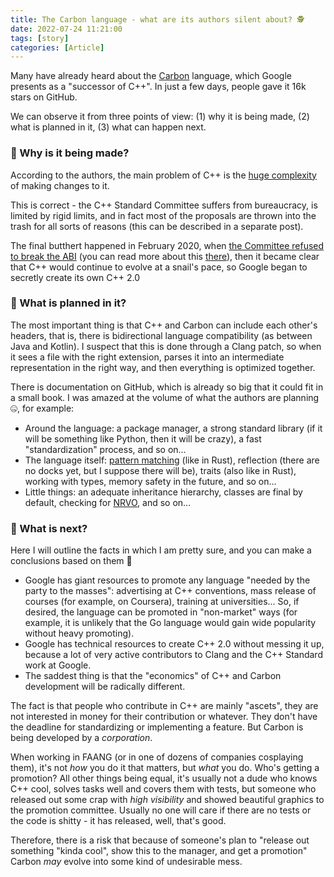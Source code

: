 ```yaml
---
title: The Carbon language - what are its authors silent about? 🕵️
date: 2022-07-24 11:21:00
tags: [story]
categories: [Article]
---
```


Many have already heard about the [Carbon](https://github.com/carbon-language/carbon-lang) language,
which Google presents as a "successor of C++". In just a few days, people gave it 16k stars on GitHub.

We can observe it from three points of view: (1) why it is being made, (2) what is planned in it, (3) what can happen next.

### 🤔 Why is it being made?
According to the authors, the main problem of C++ is the
[huge complexity](https://github.com/carbon-language/carbon-lang/blob/trunk/docs/project/difficulties_improving_cpp.md) of making changes to it.

This is correct - the C++ Standard Committee suffers from bureaucracy, is limited by rigid limits,
and in fact most of the proposals are thrown into the trash for all sorts of reasons (this can be described in a separate post).

The final butthert happened in February 2020, when
[the Committee refused to break the ABI](https://www.reddit.com/r/programming/comments/w2thvo/comment/igs25eu)
(you can read more about this [there](https://cor3ntin.github.io/posts/abi/)),
then it became clear that C++ would continue to evolve at a snail's pace, so Google began to secretly create its own C++ 2.0

### 🤔 What is planned in it?

The most important thing is that C++ and Carbon can include each other's headers,
that is, there is bidirectional language compatibility (as between Java and Kotlin).
I suspect that this is done through a Clang patch, so when it sees a file with the right extension,
parses it into an intermediate representation in the right way, and then everything is optimized together.

There is documentation on GitHub, which is already so big that it could fit in a small book.
I was amazed at the volume of what the authors are planning 🤐, for example:

- Around the language: a package manager, a strong standard library (if it will be something like Python, then it will be crazy),
a fast "standardization" process, and so on...
- The language itself: [pattern matching](https://github.com/carbon-language/carbon-lang/blob/trunk/docs/design/pattern_matching.md)
(like in Rust), reflection (there are no docks yet, but I suppose there will be),
traits (also like in Rust), working with types, memory safety in the future, and so on...
- Little things: an adequate inheritance hierarchy, classes are final by default, checking for
[NRVO](https://github.com/carbon-language/carbon-lang/tree/trunk/docs/design#returned-var), and so on...

### 🤔 What is next?

Here I will outline the facts in which I am pretty sure, and you can make a conclusions based on them 👻

- Google has giant resources to promote any language "needed by the party to the masses":
advertising at C++ conventions, mass release of courses (for example, on Coursera), training at universities...
So, if desired, the language can be promoted in "non-market" ways (for example, it is unlikely that the Go language would gain wide popularity without heavy promoting).
- Google has technical resources to create C++ 2.0 without messing it up, because a lot of very active contributors to Clang and the C++ Standard work at Google.
- The saddest thing is that the "economics" of C++ and Carbon development will be radically different.

The fact is that people who contribute in C++ are mainly "ascets", they are not interested in money for their contribution or whatever.
They don't have the deadline for standardizing or implementing a feature.
But Carbon is being developed by a *corporation*.

When working in FAANG (or in one of dozens of companies cosplaying them), it's not *how* you do it that matters, but *what* you do.
Who's getting a promotion? All other things being equal, it's usually not a dude who knows C++ cool,
solves tasks well and covers them with tests,
but someone who released out some crap with *high visibility* and showed beautiful graphics to the promotion committee.
Usually no one will care if there are no tests or the code is shitty - it has released, well, that's good.

Therefore, there is a risk that because of someone's plan to "release out something "kinda cool",
show this to the manager, and get a promotion" Carbon *may* evolve into some kind of undesirable mess.
